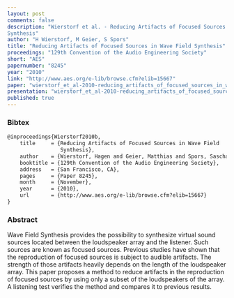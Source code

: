 ```yaml
---
layout: post
comments: false
description: "Wierstorf et al. - Reducing Artifacts of Focused Sources in Wave Field
Synthesis"
author: "H Wierstorf, M Geier, S Spors"
title: "Reducing Artifacts of Focused Sources in Wave Field Synthesis"
proceedings: "129th Convention of the Audio Engineering Society"
short: "AES"
papernumber: "8245"
year: "2010"
link: "http://www.aes.org/e-lib/browse.cfm?elib=15667"
paper: "wierstorf_et_al-2010-reducing_artifacts_of_focused_sources_in_wave_field_synthesis.pdf"
presentation: "wierstorf_et_al-2010-reducing_artifacts_of_focused_sources_in_wave_field_synthesis-presentation.pdf"
published: true
---
```


### Bibtex

```latex
@inproceedings{Wierstorf2010b,
    title     = {Reducing Artifacts of Focused Sources in Wave Field
                 Synthesis},
    author    = {Wierstorf, Hagen and Geier, Matthias and Spors, Sascha},
    booktitle = {129th Convention of the Audio Engineering Society},
    address   = {San Francisco, CA},
    pages     = {Paper 8245},
    month     = {November},
    year      = {2010},
    url       = {http://www.aes.org/e-lib/browse.cfm?elib=15667}
}
```

### Abstract

Wave Field Synthesis provides the possibility to synthesize virtual sound
sources located between the loudspeaker array and the listener. Such sources are
known as focused sources. Previous studies have shown that the reproduction of
focused sources is subject to audible artifacts. The strength of those artifacts
heavily depends on the length of the loudspeaker array. This paper proposes a
method to reduce artifacts in the reproduction of focused sources by using only
a subset of the loudspeakers of the array. A listening test verifies the method
and compares it to previous results.

